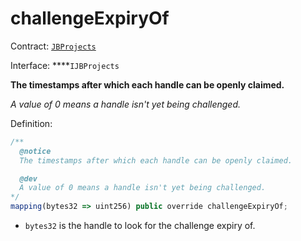# challengeExpiryOf

Contract: [`JBProjects`](../)

Interface: ****`IJBProjects`

**The timestamps after which each handle can be openly claimed.** 

_A value of 0 means a handle isn't yet being challenged._

Definition:

```javascript
/** 
  @notice 
  The timestamps after which each handle can be openly claimed. 

  @dev
  A value of 0 means a handle isn't yet being challenged.
*/
mapping(bytes32 => uint256) public override challengeExpiryOf;
```

* `bytes32` is the handle to look for the challenge expiry of.



